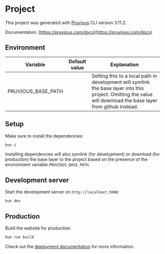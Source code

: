 # Project
This project was generated with [Pruvious](https://pruvious.com) CLI version 3.11.2.

Documentation: [https://pruvious.com/docs](https://pruvious.com/docs)

## Environment
|Variable|Default value|Explanation|
|-|-|-|
|PRUVIOUS_BASE_PATH|	|Setting this to a local path in development will symlink the base layer into this project. Omitting the value will download the base layer from github instead.|


## Setup
Make sure to install the dependencies:

```bash
bun i
```

Installing dependencies will also symlink (for development) or download (for production) the base layer to the project based on the presence of the environment variable `PRUVIOUS_BASE_PATH`.

## Development server

Start the development server on `http://localhost:3000`:

```bash
bun dev
```

## Production

Build the website for production:

```bash
bun run build
```

Check out the [deployment documentation](https://pruvious.com/docs/deployment) for more information.

